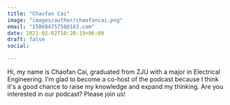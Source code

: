 ```yaml
---
title: "Chaofan Cai"
image: "images/author/chaofancai.png"
email: "15068475758@163.com"
date: 2021-02-02T10:20:19+06:00
draft: false
social:

---
```


Hi, my name is Chaofan Cai, graduated from ZJU with a major in Electrical Engineering. I'm glad to become a co-host of the podcast because I think it's a good chance to raise my knowledge and expand my thinking. Are you interested in our podcast? Please join us!
